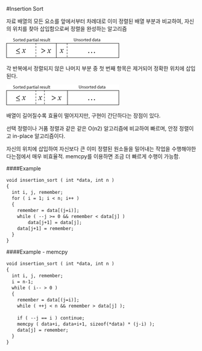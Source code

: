#Insertion Sort

자료 배열의 모든 요소를 앞에서부터 차례대로 이미 정렬된 배열 부분과 비교하여, 자신의 위치를 찾아 삽입함으로써 정렬을 완성하는 알고리즘

![img](example_before.png)

각 반복에서 정렬되지 않은 나머지 부분 중 첫 번째 항목은 제거되어 정확한 위치에 삽입된다.

![img](example_after.png)

배열이 길어질수록 효율이 떨어지지만, 구현이 간단하다는 장점이 있다.

선택 정렬이나 거품 정렬과 같은 같은 O(n2) 알고리즘에 비교하여 빠르며, 안정 정렬이고 in-place 알고리즘이다.

자신의 위치에 삽입하여 자신보다 큰 이미 정렬된 원소들을 밀어내는 작업을 수행해야한다는점에서 매우 비효율적. memcpy를 이용하면 조금 더 빠르게 수행이 가능함.

####Example
```
void insertion_sort ( int *data, int n )
{
  int i, j, remember;
  for ( i = 1; i < n; i++ )
  {
    remember = data[(j=i)];
    while ( --j >= 0 && remember < data[j] )
        data[j+1] = data[j];
    data[j+1] = remember; 
  }
}
```

####Example - memcpy
```
void insertion_sort ( int *data, int n )
{
  int i, j, remember;
  i = n-1;
  while ( i-- > 0 )  
  {
    remember = data[(j=i)];
    while ( ++j < n && remember > data[j] );

    if ( --j == i ) continue;
    memcpy ( data+i, data+i+1, sizeof(*data) * (j-i) );
    data[j] = remember;
  }
}
```
